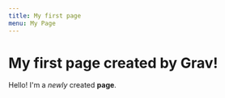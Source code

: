 ```yaml
---
title: My first page
menu: My Page
---
```

# My first page created by Grav!

Hello! I'm a _newly_ created **page**.